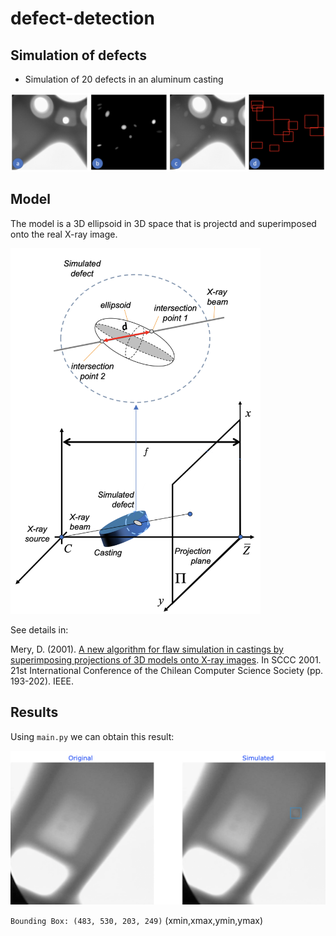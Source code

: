 # defect-detection


## Simulation of defects

* Simulation of 20 defects in an aluminum casting 
<img src="https://github.com/domingomery/defect-detection/blob/master/ellipsoidal-simulation/simulation.png" width="600">


## Model

The model is a 3D ellipsoid in 3D space that is projectd and superimposed onto the real X-ray image.

<img src="https://github.com/domingomery/defect-detection/blob/master/ellipsoidal-simulation/ellipsoidal_model.png" width="400">

See details in:

Mery, D. (2001). [A new algorithm for flaw simulation in castings by superimposing projections of 3D models onto X-ray images](https://ieeexplore.ieee.org/stamp/stamp.jsp?arnumber=972648). In SCCC 2001. 21st International Conference of the Chilean Computer Science Society (pp. 193-202). IEEE. 

## Results

Using `main.py` we can obtain this result:

<img src="https://github.com/domingomery/defect-detection/blob/master/ellipsoidal-simulation/screen_shot.png" width="600">

`Bounding Box: (483, 530, 203, 249)` (xmin,xmax,ymin,ymax)

